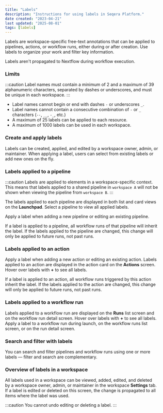 ```yaml
---
title: "Labels"
description: "Instructions for using labels in Seqera Platform."
date created: "2023-04-21"
last updated: "2025-08-01"
tags: [labels]
---
```


Labels are workspace-specific free-text annotations that can be applied to pipelines, actions, or workflow runs, either during or after creation. Use labels to organize your work and filter key information.

Labels aren't propagated to Nextflow during workflow execution.

### Limits

:::caution
Label names must contain a minimum of 2 and a maximum of 39 alphanumeric characters, separated by dashes or underscores, and must be unique in each workspace.
:::

- Label names cannot begin or end with dashes `-` or underscores `_`.
- Label names cannot contain a consecutive combination of `-` or `_` characters (`--`, `__`, `-_`, etc.)
- A maximum of 25 labels can be applied to each resource.
- A maximum of 1000 labels can be used in each workspace.

### Create and apply labels

Labels can be created, applied, and edited by a workspace owner, admin, or maintainer. When applying a label, users can select from existing labels or add new ones on the fly.

### Labels applied to a pipeline

:::caution
Labels are applied to elements in a workspace-specific context. This means that labels applied to a shared pipeline in `workspace A` will not be shown when viewing the pipeline from `workspace B`.
:::

The labels applied to each pipeline are displayed in both list and card views on the **Launchpad**. Select a pipeline to view all applied labels.

Apply a label when adding a new pipeline or editing an existing pipeline.

If a label is applied to a pipeline, all workflow runs of that pipeline will inherit the label. If the labels applied to the pipeline are changed, this change will only be applied to future runs, not past runs.

### Labels applied to an action

Apply a label when adding a new action or editing an existing action. Labels applied to an action are displayed in the action card on the **Actions** screen. Hover over labels with **+** to see all labels.

If a label is applied to an action, all workflow runs triggered by this action inherit the label. If the labels applied to the action are changed, this change will only be applied to future runs, not past runs.

### Labels applied to a workflow run

Labels applied to a workflow run are displayed on the **Runs** list screen and on the workflow run detail screen. Hover over labels with **+** to see all labels. Apply a label to a workflow run during launch, on the workflow runs list screen, or on the run detail screen.

### Search and filter with labels

You can search and filter pipelines and workflow runs using one or more labels — filter and search are complementary.

### Overview of labels in a workspace

All labels used in a workspace can be viewed, added, edited, and deleted by a workspace owner, admin, or maintainer in the workspace **Settings** tab. If a label is edited or deleted on this screen, the change is propagated to all items where the label was used.

:::caution
You cannot undo editing or deleting a label.
:::
